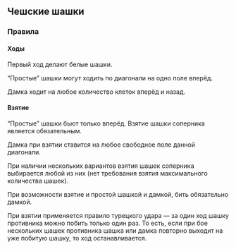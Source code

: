 <h2>Чешские шашки</h2>
<h3>Правила</h3>
<h4>Ходы</h4>
<p>Первый ход делают белые шашки.</p>
<p>“Простые” шашки могут ходить по диагонали на одно поле вперёд.</p>
<p>Дамка ходит на любое количество клеток вперёд и назад.</p>
<h4>Взятие</h4>
<p>“Простые” шашки бьют только вперёд. Взятие шашки соперника является обязательным.</p>
<p>Дамка при взятии ставится на любое свободное поле данной диагонали.</p>
<p>При наличии нескольких вариантов взятия шашек соперника выбирается любой из них (нет требования взятия максимального количества шашек).</p>
<p>При возможности взятие и простой шашкой и дамкой, бить обязательно дамкой.</p>
<p>При взятии применяется правило турецкого удара — за один ход шашку противника можно побить только один раз. То есть, если при бое нескольких шашек противника шашка или дамка повторно выходит на уже побитую шашку, то ход останавливается.</p>
